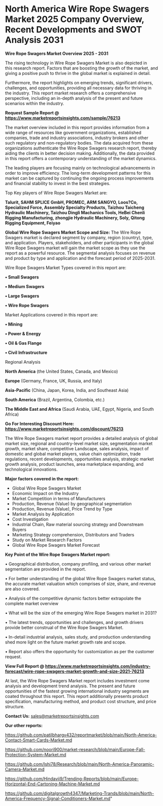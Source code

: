# North America Wire Rope Swagers Market 2025 Company Overview, Recent Developments and SWOT Analysis 2031

<Strong> Wire Rope Swagers Market Overview 2025 - 2031</strong>

The rising technology in Wire Rope Swagers Market is also depicted in this research report. Factors that are boosting the growth of the market, and giving a positive push to thrive in the global market is explained in detail.

Furthermore, the report highlights on emerging trends, significant drivers, challenges, and opportunities, providing all necessary data for thriving in the industry. This report market research offers a comprehensive perspective, including an in-depth analysis of the present and future scenarios within the industry.

<strong>Request Sample Report @ <a href=https://www.marketreportsinsights.com/sample/76213>https://www.marketreportsinsights.com/sample/76213</a></strong>

The market overview included in this report provides information from a wide range of resources like government organizations, established companies, trade and industry associations, industry brokers and other such regulatory and non-regulatory bodies. The data acquired from these organizations authenticate the Wire Rope Swagers research report, thereby aiding the clients in better decision making. Additionally, the data provided in this report offers a contemporary understanding of the market dynamics.

The leading players are focusing mainly on technological advancements in order to improve efficiency. The long-term development patterns for this market can be captured by continuing the ongoing process improvements and financial stability to invest in the best strategies.

Top Key players of Wire Rope Swagers Market are:

<strong>Talurit, SAHM SPLICE GmbH, PROMEC, ARM SANGYO, Loos?Co, Specialized Force, Assembly Specialty Products, Taizhou Taicheng Hydraulic Machinery, Taizhou Dingli Machanics Tools, HeBei Chenli Rigging Manufacturing, zhongjie Hydraulic Machinery, Soly, Qitong Rigging Equipment, Feiyao</strong>

<strong><b>Global Wire Rope Swagers Market Scope and Size:</b></strong>
The Wire Rope Swagers market is declared segment by company, region (country), type, and application. Players, stakeholders, and other participants in the global Wire Rope Swagers market will gain the market scope as they use the report as a powerful resource. The segmental analysis focuses on revenue and product by type and application and the forecast period of 2025-2031.

Wire Rope Swagers Market Types covered in this report are:

<strong>• Small Swagers

• Medium Swagers

• Large Swagers

• Wire Rope Swagers</strong>

Market Applications covered in this report are:

<strong>• Mining

• Power & Energy

• Oil & Gas Flange

• Civil Infrastructure</strong> 

Regional Analysis

<strong>North America</strong> (the United States, Canada, and Mexico)

<strong>Europe</strong> (Germany, France, UK, Russia, and Italy)

<strong>Asia-Pacific</strong> (China, Japan, Korea, India, and Southeast Asia)

<strong>South America</strong> (Brazil, Argentina, Colombia, etc.)

<strong>The Middle East and Africa</strong> (Saudi Arabia, UAE, Egypt, Nigeria, and South Africa)

<strong>Go For Interesting Discount Here: <a href=https://www.marketreportsinsights.com/discount/76213>https://www.marketreportsinsights.com/discount/76213</a></strong>

The Wire Rope Swagers market report provides a detailed analysis of global market size, regional and country-level market size, segmentation market growth, market share, competitive Landscape, sales analysis, impact of domestic and global market players, value chain optimization, trade regulations, recent developments, opportunities analysis, strategic market growth analysis, product launches, area marketplace expanding, and technological innovations.

<strong><b>Major factors covered in the report:</b></strong>
<ul>
  <li>Global Wire Rope Swagers Market </li>
  <li>Economic Impact on the Industry</li>
  <li>Market Competition in terms of Manufacturers</li>
  <li>Production, Revenue (Value) by geographical segmentation</li>
  <li>Production, Revenue (Value), Price Trend by Type</li>
  <li>Market Analysis by Application</li>
  <li>Cost Investigation</li>
  <li>Industrial Chain, Raw material sourcing strategy and Downstream Buyers</li>
  <li>Marketing Strategy comprehension, Distributors and Traders</li>
  <li>Study on Market Research Factors</li>
  <li>Global Wire Rope Swagers Market Forecast</li>
</ul>

<strong><b>Key Point of the Wire Rope Swagers Market report:</b></strong>

• Geographical distribution, company profiling, and various other market segmentation are provided in the report.

• For better understanding of the global Wire Rope Swagers market status, the accurate market valuation which comprises of size, share, and revenue are also covered.

• Analysis of the competitive dynamic factors better extrapolate the complete market overview

• What will be the size of the emerging Wire Rope Swagers market in 2031?

• The latest trends, opportunities and challenges, and growth drivers provide better construal of the Wire Rope Swagers Market.

• In-detail industrial analysis, sales study, and production understanding shed more light on the future market growth rate and scope.

• Report also offers the opportunity for customization as per the customer request.

<strong><b>View Full Report @ <a href=https://www.marketreportsinsights.com/industry-forecast/wire-rope-swagers-market-growth-and-size-2021-76213>https://www.marketreportsinsights.com/industry-forecast/wire-rope-swagers-market-growth-and-size-2021-76213</a></b></strong>


At last, the Wire Rope Swagers Market report includes investment come analysis and development trend analysis. The present and future opportunities of the fastest growing international industry segments are coated throughout this report. This report additionally presents product specification, manufacturing method, and product cost structure, and price structure.

<strong>Contact Us:</strong>
sales@marketreportsinsights.com

<strong>Our other reports:</strong>

<a href=https://github.com/patilbhargv432/reportmarket/blob/main/North-America-Contact-Smart-Cards-Market.md>https://github.com/patilbhargv432/reportmarket/blob/main/North-America-Contact-Smart-Cards-Market.md</a>

<a href=https://github.com/noori900/market-research/blob/main/Europe-Fall-Protection-System-Market.md>https://github.com/noori900/market-research/blob/main/Europe-Fall-Protection-System-Market.md</a>

<a href=https://github.com/Ishi78/Research/blob/main/North-America-Panoramic-Camera-Market.md>https://github.com/Ishi78/Research/blob/main/North-America-Panoramic-Camera-Market.md</a>

<a href=https://github.com/Hindavii9/Trending-Reports/blob/main/Europe-Horizontal-End-Cartoning-Machine-Market.md>https://github.com/Hindavii9/Trending-Reports/blob/main/Europe-Horizontal-End-Cartoning-Machine-Market.md</a>

<a href=https://github.com/digitalgrowth4347/Marketing-Trands/blob/main/North-America-Frequency-Signal-Conditioners-Market.md>https://github.com/digitalgrowth4347/Marketing-Trands/blob/main/North-America-Frequency-Signal-Conditioners-Market.md</a>"
